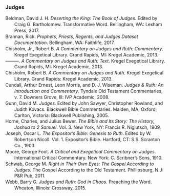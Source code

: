 ### Judges

<div class="csl-bib-body" style="line-height: 1.35; margin-left: 2em; text-indent:-2em;">
  <div class="csl-entry">Beldman, David J. H. <i>Deserting the King: The Book of Judges</i>. Edited by Craig G. Bartholomew. Transformative Word. Bellingham, WA: Lexham Press, 2017.</div>
  <span class="Z3988" title="url_ver=Z39.88-2004&amp;ctx_ver=Z39.88-2004&amp;rfr_id=info%3Asid%2Fzotero.org%3A2&amp;rft_val_fmt=info%3Aofi%2Ffmt%3Akev%3Amtx%3Abook&amp;rft.genre=book&amp;rft.btitle=Deserting%20the%20King%3A%20The%20Book%20of%20Judges&amp;rft.place=Bellingham%2C%20WA&amp;rft.publisher=Lexham%20Press&amp;rft.series=Transformative%20Word&amp;rft.aufirst=David%20J.%20H.&amp;rft.aulast=Beldman&amp;rft.au=David%20J.%20H.%20Beldman&amp;rft.au=Craig%20G.%20Bartholomew&amp;rft.date=2017"></span>
  <div class="csl-entry">Brannan, Rick. <i>Prophets, Priests, Regents, and Judges Dataset Documentation</i>. Bellingham, WA: Faithlife, 2017.</div>
  <span class="Z3988" title="url_ver=Z39.88-2004&amp;ctx_ver=Z39.88-2004&amp;rfr_id=info%3Asid%2Fzotero.org%3A2&amp;rft_val_fmt=info%3Aofi%2Ffmt%3Akev%3Amtx%3Abook&amp;rft.genre=book&amp;rft.btitle=Prophets%2C%20Priests%2C%20Regents%2C%20and%20Judges%20Dataset%20Documentation&amp;rft.place=Bellingham%2C%20WA&amp;rft.publisher=Faithlife&amp;rft.aufirst=Rick&amp;rft.aulast=Brannan&amp;rft.au=Rick%20Brannan&amp;rft.date=2017"></span>
  <div class="csl-entry">Chisholm, Jr., Robert B. <i>A Commentary on Judges and Ruth: Commentary</i>. Kregel Exegetical Library. Grand Rapids, MI: Kregel Academic, 2013.</div>
  <span class="Z3988" title="url_ver=Z39.88-2004&amp;ctx_ver=Z39.88-2004&amp;rfr_id=info%3Asid%2Fzotero.org%3A2&amp;rft_val_fmt=info%3Aofi%2Ffmt%3Akev%3Amtx%3Abook&amp;rft.genre=book&amp;rft.btitle=A%20Commentary%20on%20Judges%20and%20Ruth%3A%20Commentary&amp;rft.place=Grand%20Rapids%2C%20MI&amp;rft.publisher=Kregel%20Academic&amp;rft.series=Kregel%20Exegetical%20Library&amp;rft.aufirst=Jr.%2C%20Robert%20B.&amp;rft.aulast=Chisholm&amp;rft.au=Jr.%2C%20Robert%20B.%20Chisholm&amp;rft.date=2013"></span>
  <div class="csl-entry">———. <i>A Commentary on Judges and Ruth: Text</i>. Kregel Exegetical Library. Grand Rapids, MI: Kregel Academic, 2013.</div>
  <span class="Z3988" title="url_ver=Z39.88-2004&amp;ctx_ver=Z39.88-2004&amp;rfr_id=info%3Asid%2Fzotero.org%3A2&amp;rft_val_fmt=info%3Aofi%2Ffmt%3Akev%3Amtx%3Abook&amp;rft.genre=book&amp;rft.btitle=A%20Commentary%20on%20Judges%20and%20Ruth%3A%20Text&amp;rft.place=Grand%20Rapids%2C%20MI&amp;rft.publisher=Kregel%20Academic&amp;rft.series=Kregel%20Exegetical%20Library&amp;rft.aufirst=Jr.%2C%20Robert%20B.&amp;rft.aulast=Chisholm&amp;rft.au=Jr.%2C%20Robert%20B.%20Chisholm&amp;rft.date=2013"></span>
  <div class="csl-entry">Chisholm, Robert B. <i>A Commentary on Judges and Ruth</i>. Kregel Exegetical Library. Grand Rapids: Kregel Academic, 2013.</div>
  <span class="Z3988" title="url_ver=Z39.88-2004&amp;ctx_ver=Z39.88-2004&amp;rfr_id=info%3Asid%2Fzotero.org%3A2&amp;rft_id=urn%3Aisbn%3A978-0-8254-2556-1&amp;rft_val_fmt=info%3Aofi%2Ffmt%3Akev%3Amtx%3Abook&amp;rft.genre=book&amp;rft.btitle=A%20commentary%20on%20Judges%20and%20Ruth&amp;rft.place=Grand%20Rapids&amp;rft.publisher=Kregel%20Academic&amp;rft.series=Kregel%20exegetical%20library&amp;rft.aufirst=Robert%20B.&amp;rft.aulast=Chisholm&amp;rft.au=Robert%20B.%20Chisholm&amp;rft.date=2013&amp;rft.tpages=697&amp;rft.isbn=978-0-8254-2556-1&amp;rft.language=eng"></span>
  <div class="csl-entry">Cundall, Arthur Ernest, Leon Morris, and D. J. Wiseman. <i>Judges &amp; Ruth: An Introduction and Commentary</i>. Tyndale Old Testament Commentaries, v. 7. Downers Grove, Ill: IVP Academic, 2008.</div>
  <span class="Z3988" title="url_ver=Z39.88-2004&amp;ctx_ver=Z39.88-2004&amp;rfr_id=info%3Asid%2Fzotero.org%3A2&amp;rft_id=urn%3Aisbn%3A978-0-8308-4207-0&amp;rft_val_fmt=info%3Aofi%2Ffmt%3Akev%3Amtx%3Abook&amp;rft.genre=book&amp;rft.btitle=Judges%20%26%20Ruth%3A%20an%20introduction%20and%20commentary&amp;rft.place=Downers%20Grove%2C%20Ill&amp;rft.publisher=IVP%20Academic&amp;rft.series=Tyndale%20Old%20Testament%20commentaries&amp;rft.aufirst=Arthur%20Ernest&amp;rft.aulast=Cundall&amp;rft.au=Arthur%20Ernest%20Cundall&amp;rft.au=Leon%20Morris&amp;rft.au=D.%20J.%20Wiseman&amp;rft.date=2008&amp;rft.tpages=307&amp;rft.isbn=978-0-8308-4207-0"></span>
  <div class="csl-entry">Gunn, David M. <i>Judges</i>. Edited by John Sawyer, Christopher Rowland, and Judith Kovacs. Blackwell Bible Commentaries. Malden, MA; Oxford; Carlton, Victoria: Blackwell Publishing, 2005.</div>
  <span class="Z3988" title="url_ver=Z39.88-2004&amp;ctx_ver=Z39.88-2004&amp;rfr_id=info%3Asid%2Fzotero.org%3A2&amp;rft_val_fmt=info%3Aofi%2Ffmt%3Akev%3Amtx%3Abook&amp;rft.genre=book&amp;rft.btitle=Judges&amp;rft.place=Malden%2C%20MA%3B%20Oxford%3B%20Carlton%2C%20Victoria&amp;rft.publisher=Blackwell%20Publishing&amp;rft.series=Blackwell%20Bible%20Commentaries&amp;rft.aufirst=David%20M.&amp;rft.aulast=Gunn&amp;rft.au=David%20M.%20Gunn&amp;rft.au=John%20Sawyer&amp;rft.au=Christopher%20Rowland&amp;rft.au=Judith%20Kovacs&amp;rft.date=2005"></span>
  <div class="csl-entry">Horne, Charles, and Julius Bewer. <i>The Bible and Its Story: The History, Joshua to 2 Samuel</i>. Vol. 3. New York, NY: Francis R. Niglutsch, 1909.</div>
  <span class="Z3988" title="url_ver=Z39.88-2004&amp;ctx_ver=Z39.88-2004&amp;rfr_id=info%3Asid%2Fzotero.org%3A2&amp;rft_val_fmt=info%3Aofi%2Ffmt%3Akev%3Amtx%3Abook&amp;rft.genre=book&amp;rft.btitle=The%20Bible%20and%20its%20Story%3A%20The%20History%2C%20Joshua%20to%202%20Samuel&amp;rft.place=New%20York%2C%20NY&amp;rft.publisher=Francis%20R.%20Niglutsch&amp;rft.aufirst=Charles&amp;rft.aulast=Horne&amp;rft.au=Charles%20Horne&amp;rft.au=Julius%20Bewer&amp;rft.date=1909"></span>
  <div class="csl-entry">Joseph, Oscar L. <i>The Expositor’s Bible: Genesis to Ruth</i>. Edited by W. Robertson Nicoll. Vol. 1. Expositor’s Bible. Hartford, CT: S.S. Scranton Co., 1903.</div>
  <span class="Z3988" title="url_ver=Z39.88-2004&amp;ctx_ver=Z39.88-2004&amp;rfr_id=info%3Asid%2Fzotero.org%3A2&amp;rft_val_fmt=info%3Aofi%2Ffmt%3Akev%3Amtx%3Abook&amp;rft.genre=book&amp;rft.btitle=The%20Expositor%E2%80%99s%20Bible%3A%20Genesis%20to%20Ruth&amp;rft.place=Hartford%2C%20CT&amp;rft.publisher=S.S.%20Scranton%20Co.&amp;rft.series=Expositor%E2%80%99s%20Bible&amp;rft.aufirst=Oscar%20L.&amp;rft.aulast=Joseph&amp;rft.au=Oscar%20L.%20Joseph&amp;rft.au=W.%20Robertson%20Nicoll&amp;rft.date=1903"></span>
  <div class="csl-entry">Moore, George Foot. <i>A Critical and Exegetical Commentary on Judges</i>. International Critical Commentary. New York: C. Scribner’s Sons, 1910.</div>
  <span class="Z3988" title="url_ver=Z39.88-2004&amp;ctx_ver=Z39.88-2004&amp;rfr_id=info%3Asid%2Fzotero.org%3A2&amp;rft_val_fmt=info%3Aofi%2Ffmt%3Akev%3Amtx%3Abook&amp;rft.genre=book&amp;rft.btitle=A%20critical%20and%20exegetical%20commentary%20on%20Judges&amp;rft.place=New%20York&amp;rft.publisher=C.%20Scribner%E2%80%99s%20Sons&amp;rft.series=International%20Critical%20Commentary&amp;rft.aufirst=George%20Foot&amp;rft.aulast=Moore&amp;rft.au=George%20Foot%20Moore&amp;rft.date=1910"></span>
  <div class="csl-entry">Schwab, George M. <i>Right in Their Own Eyes: The Gospel According to Judges</i>. The Gospel According to the Old Testament. Phillipsburg, N.J: P&amp;R Pub, 2011.</div>
  <span class="Z3988" title="url_ver=Z39.88-2004&amp;ctx_ver=Z39.88-2004&amp;rfr_id=info%3Asid%2Fzotero.org%3A2&amp;rft_id=urn%3Aisbn%3A978-1-59638-210-7&amp;rft_val_fmt=info%3Aofi%2Ffmt%3Akev%3Amtx%3Abook&amp;rft.genre=book&amp;rft.btitle=Right%20in%20their%20own%20eyes%3A%20the%20Gospel%20according%20to%20Judges&amp;rft.place=Phillipsburg%2C%20N.J&amp;rft.publisher=P%26R%20Pub&amp;rft.series=The%20Gospel%20according%20to%20the%20Old%20Testament&amp;rft.aufirst=George%20M.&amp;rft.aulast=Schwab&amp;rft.au=George%20M.%20Schwab&amp;rft.date=2011&amp;rft.isbn=978-1-59638-210-7"></span>
  <div class="csl-entry">Webb, Barry G. <i>Judges and Ruth: God in Chaos</i>. Preaching the Word. Wheaton, Illinois: Crossway, 2015.</div>
  <span class="Z3988" title="url_ver=Z39.88-2004&amp;ctx_ver=Z39.88-2004&amp;rfr_id=info%3Asid%2Fzotero.org%3A2&amp;rft_id=urn%3Aisbn%3A978-1-4335-0676-5&amp;rft_val_fmt=info%3Aofi%2Ffmt%3Akev%3Amtx%3Abook&amp;rft.genre=book&amp;rft.btitle=Judges%20and%20Ruth%3A%20God%20in%20chaos&amp;rft.place=Wheaton%2C%20Illinois&amp;rft.publisher=Crossway&amp;rft.series=Preaching%20the%20word&amp;rft.aufirst=Barry%20G.&amp;rft.aulast=Webb&amp;rft.au=Barry%20G.%20Webb&amp;rft.date=2015&amp;rft.tpages=303&amp;rft.isbn=978-1-4335-0676-5"></span>
</div>
